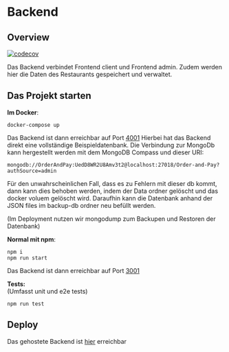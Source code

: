 # Backend

## Overview

[![codecov](https://codecov.io/gh/dopeshot/order-and-pay-backend/branch/main/graph/badge.svg?token=RI1XZPSHEV)](https://codecov.io/gh/dopeshot/order-and-pay-backend)

Das Backend verbindet Frontend client und Frontend admin. Zudem werden hier die Daten des Restaurants gespeichert und verwaltet.

## Das Projekt starten

**Im Docker**:

    docker-compose up

Das Backend ist dann erreichbar auf Port [4001](http://localhost:4001)
Hierbei hat das Backend direkt eine vollständige Beispieldatenbank. Die Verbindung zur MongoDb kann hergestellt werden mit dem MongoDB Compass und dieser URI:

    mongodb://OrderAndPay:UedD8WR2U8Amv3t2@localhost:27018/Order-and-Pay?authSource=admin

Für den unwahrscheinlichen Fall, dass es zu Fehlern mit dieser db kommt, dann kann dies behoben werden, indem der Data ordner gelöscht und das docker voluem gelöscht wird.
Daraufhin kann die Datenbank anhand der JSON files im backup-db ordner neu befüllt werden.

(Im Deployment nutzen wir mongodump zum Backupen und Restoren der Datenbank)

**Normal mit npm**:

    npm i
    npm run start

Das Backend ist dann erreichbar auf Port [3001](http://localhost:3001)

**Tests:**  
(Umfasst unit und e2e tests)

    npm run test

## Deploy

Das gehostete Backend ist [hier](https://api.dopeshot.coffee/) erreichbar
